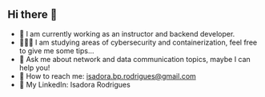 ## Hi there 👋

<!--
**isadorabello/isadorabello** is a ✨ _special_ ✨ repository because its `README.md` (this file) appears on your GitHub profile.

Here are some ideas to get you started:

- 🌱 I’m currently learning ...
- 👯 I’m looking to collaborate on ...
- 🤔 I’m looking for help with ...
- 💬 Ask me about ...
- 📫 How to reach me: ...
- 😄 Pronouns: ...
- ⚡ Fun fact: ...
-->


- 🔭 I am currently working as an instructor and backend developer.
- 👩🏼‍💻 I am studying areas of cybersecurity and containerization, feel free to give me some tips...
- 💬 Ask me about network and data communication topics, maybe I can help you!
- 📨 How to reach me: isadora.bp.rodrigues@gmail.com
- 🎯 My LinkedIn: <a link=www.linkedin.com/in/isadora-bello>Isadora Rodrigues</a>
